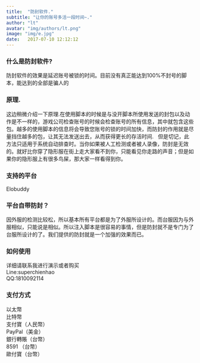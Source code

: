 ```yaml
---
title:  "防封软件."
subtitle: "让你的账号多活一段时间~."
author: "lt"
avatar: "img/authors/lt.png"
image: "img/e.jpg"
date:   2017-07-10 12:12:12
---
```


### 什么是防封软件?
防封软件的效果是延迟账号被锁的时间。目前没有真正能达到100%不封号的脚本，能达到的全部是骗人的

### 原理.
这边稍微介绍一下原理.在使用脚本的时候是与没开脚本所使用发送的封包以及动作是不一样的，游戏公司检查账号的时候会检查账号的所有信息，其中就包含这些包。越多的使用脚本的信息将会导致您账号的锁的时间加快，而防封的作用就是尽量挡住越多的包，让其无法发送出去，从而获得更长的存活时间.  
但是切记，此方法只适用于系统自动排查时。当你如果被人工检测或者被人录像，防封是无效的。就好比你穿了隐形服在街上走大家看不到你，只能看见你走路的声音；但是如果你的隐形服上有很多鸟屎，那大家一样看得到你。

### 支持的平台
Elobuddy

### 平台自带防封？
因外服的检测比较松，所以基本所有平台都是为了外服所设计的。而台服因为与外服相似，只能说是相似。所以注入脚本是很容易的事情，但是防封就不是专门为了台服所设计的了。我们提供的防封就是一个加强的效果而已。

### 如何使用
详细请联系我进行演示或者购买  
Line:superchienhao  
QQ:1810092114

### 支付方式
以太幣  
比特幣  
支付寶（人民幣）  
PayPal（美金）  
銀行轉賬（台幣）  
8591 （台幣）  
歐付寶（台幣）  
